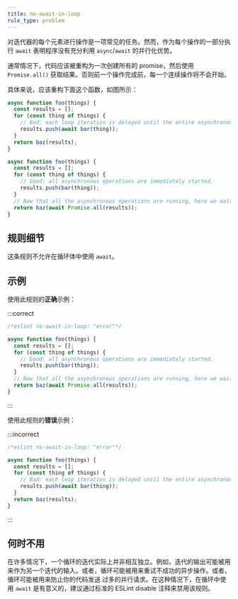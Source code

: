 ```yaml
---
title: no-await-in-loop
rule_type: problem
---
```


对迭代器的每个元素进行操作是一项常见的任务。然而，作为每个操作的一部分执行 `await` 表明程序没有充分利用 `async`/`await` 的并行化优势。

通常情况下，代码应该被重构为一次创建所有的 promise，然后使用 `Promise.all()` 获取结果。否则前一个操作完成前，每一个连续操作将不会开始。

具体来说，应该重构下面这个函数，如图所示：

```js
async function foo(things) {
  const results = [];
  for (const thing of things) {
    // Bad: each loop iteration is delayed until the entire asynchronous operation completes
    results.push(await bar(thing));
  }
  return baz(results);
}
```

```js
async function foo(things) {
  const results = [];
  for (const thing of things) {
    // Good: all asynchronous operations are immediately started.
    results.push(bar(thing));
  }
  // Now that all the asynchronous operations are running, here we wait until they all complete.
  return baz(await Promise.all(results));
}
```

## 规则细节

这条规则不允许在循环体中使用 `await`。

## 示例

使用此规则的**正确**示例：

:::correct

```js
/*eslint no-await-in-loop: "error"*/

async function foo(things) {
  const results = [];
  for (const thing of things) {
    // Good: all asynchronous operations are immediately started.
    results.push(bar(thing));
  }
  // Now that all the asynchronous operations are running, here we wait until they all complete.
  return baz(await Promise.all(results));
}
```

:::

使用此规则的**错误**示例：

:::incorrect

```js
/*eslint no-await-in-loop: "error"*/

async function foo(things) {
  const results = [];
  for (const thing of things) {
    // Bad: each loop iteration is delayed until the entire asynchronous operation completes
    results.push(await bar(thing));
  }
  return baz(results);
}
```

:::

## 何时不用

在许多情况下，一个循环的迭代实际上并非相互独立。例如，迭代的输出可能被用来作为另一个迭代的输入。或者，循环可能被用来重试不成功的异步操作。或者，循环可能被用来防止你的代码发送 过多的并行请求。在这种情况下，在循环中使用 `await` 是有意义的，建议通过标准的 ESLint disable 注释来禁用该规则。
